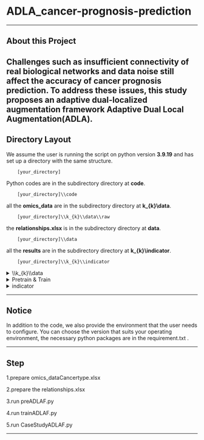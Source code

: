 # ADLA_cancer-prognosis-prediction
---

## About this Project

Challenges such as insufficient connectivity of real biological networks and data noise still affect the accuracy of cancer prognosis prediction. To address these issues, this study proposes an adaptive dual-localized augmentation framework Adaptive Dual Local Augmentation(ADLA).
---
## Directory Layout

We assume the user is running the script on python version **3.9.19** and has set up a directory with the same structure.
~~~
    [your_directory]  
~~~
Python codes are in the subdirectory directory at **code**. 
~~~
    [your_directory]\\code  
~~~
all the **omics_data**  are in the subdirectory directory at **k_{k}\\data**. 
~~~
    [your_directory]\\k_{k}\\data\\raw  
~~~
the **relationships.xlsx**  is in the subdirectory directory at **data**. 
~~~
    [your_directory]\\data
~~~
all the **results**  are in the subdirectory directory at **k_{k}\\indicator**. 
~~~
    [your_directory]\\k_{k}\\indicator
~~~



<details>
<summary>\\k_{k}\\data</summary>

![image](https://github.com/user-attachments/assets/008e05d7-01d3-40bb-b5f0-169fefdea972)

</details> 
<details> 
<summary>Pretrain & Train</summary>
    
![image](https://github.com/user-attachments/assets/14d9ebc8-335b-4865-875d-97da71516b83)

</details>

<details> 
<summary>indicator</summary>
    
![image](https://github.com/user-attachments/assets/5b46721c-0ef9-496f-b4e3-4a3c635082a3)


</details>
    
---
## Notice

In addition to the code, we also provide the environment that the user needs to configure. You can choose the version that suits your operating environment,  the necessary python packages are in the requirement.txt .

---

## Step

1.prepare omics_dataCancertype.xlsx 

2.prepare the relationships.xlsx

3.run preADLAF.py

4.run trainADLAF.py

5.run CaseStudyADLAF.py 

---




